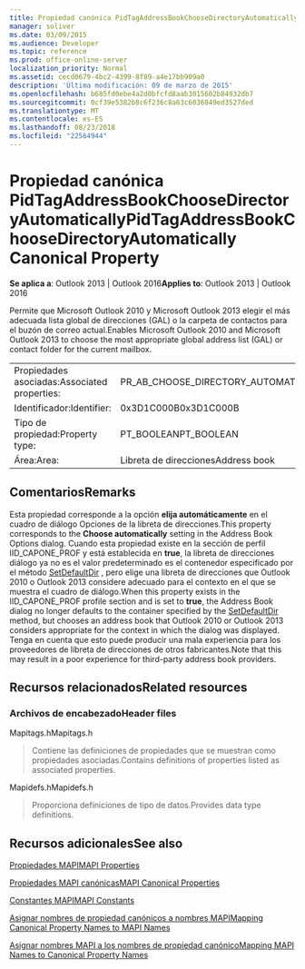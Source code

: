 ```yaml
---
title: Propiedad canónica PidTagAddressBookChooseDirectoryAutomatically
manager: soliver
ms.date: 03/09/2015
ms.audience: Developer
ms.topic: reference
ms.prod: office-online-server
localization_priority: Normal
ms.assetid: cecd0679-4bc2-4399-8f89-a4e17bb909a0
description: 'Última modificación: 09 de marzo de 2015'
ms.openlocfilehash: b685fd0ebe4a2d0bfcfd8aab3015602b84932db7
ms.sourcegitcommit: 0cf39e5382b8c6f236c8a63c6036849ed3527ded
ms.translationtype: MT
ms.contentlocale: es-ES
ms.lasthandoff: 08/23/2018
ms.locfileid: "22564944"
---
```

# <a name="pidtagaddressbookchoosedirectoryautomatically-canonical-property"></a><span data-ttu-id="4e2c7-103">Propiedad canónica PidTagAddressBookChooseDirectoryAutomatically</span><span class="sxs-lookup"><span data-stu-id="4e2c7-103">PidTagAddressBookChooseDirectoryAutomatically Canonical Property</span></span>

  
  
<span data-ttu-id="4e2c7-104">**Se aplica a**: Outlook 2013 | Outlook 2016</span><span class="sxs-lookup"><span data-stu-id="4e2c7-104">**Applies to**: Outlook 2013 | Outlook 2016</span></span> 
  
<span data-ttu-id="4e2c7-105">Permite que Microsoft Outlook 2010 y Microsoft Outlook 2013 elegir el más adecuada lista global de direcciones (GAL) o la carpeta de contactos para el buzón de correo actual.</span><span class="sxs-lookup"><span data-stu-id="4e2c7-105">Enables Microsoft Outlook 2010 and Microsoft Outlook 2013 to choose the most appropriate global address list (GAL) or contact folder for the current mailbox.</span></span>
  
|||
|:-----|:-----|
|<span data-ttu-id="4e2c7-106">Propiedades asociadas:</span><span class="sxs-lookup"><span data-stu-id="4e2c7-106">Associated properties:</span></span>  <br/> |<span data-ttu-id="4e2c7-107">PR_AB_CHOOSE_DIRECTORY_AUTOMATICALLY</span><span class="sxs-lookup"><span data-stu-id="4e2c7-107">PR_AB_CHOOSE_DIRECTORY_AUTOMATICALLY</span></span>  <br/> |
|<span data-ttu-id="4e2c7-108">Identificador:</span><span class="sxs-lookup"><span data-stu-id="4e2c7-108">Identifier:</span></span>  <br/> |<span data-ttu-id="4e2c7-109">0x3D1C000B</span><span class="sxs-lookup"><span data-stu-id="4e2c7-109">0x3D1C000B</span></span>  <br/> |
|<span data-ttu-id="4e2c7-110">Tipo de propiedad:</span><span class="sxs-lookup"><span data-stu-id="4e2c7-110">Property type:</span></span>  <br/> |<span data-ttu-id="4e2c7-111">PT_BOOLEAN</span><span class="sxs-lookup"><span data-stu-id="4e2c7-111">PT_BOOLEAN</span></span>  <br/> |
|<span data-ttu-id="4e2c7-112">Área:</span><span class="sxs-lookup"><span data-stu-id="4e2c7-112">Area:</span></span>  <br/> |<span data-ttu-id="4e2c7-113">Libreta de direcciones</span><span class="sxs-lookup"><span data-stu-id="4e2c7-113">Address book</span></span>  <br/> |
   
## <a name="remarks"></a><span data-ttu-id="4e2c7-114">Comentarios</span><span class="sxs-lookup"><span data-stu-id="4e2c7-114">Remarks</span></span>

<span data-ttu-id="4e2c7-115">Esta propiedad corresponde a la opción **elija automáticamente** en el cuadro de diálogo Opciones de la libreta de direcciones.</span><span class="sxs-lookup"><span data-stu-id="4e2c7-115">This property corresponds to the **Choose automatically** setting in the Address Book Options dialog.</span></span> <span data-ttu-id="4e2c7-116">Cuando esta propiedad existe en la sección de perfil IID_CAPONE_PROF y está establecida en **true**, la libreta de direcciones diálogo ya no es el valor predeterminado es el contenedor especificado por el método [SetDefaultDir](iaddrbook-setdefaultdir.md) , pero elige una libreta de direcciones que Outlook 2010 o Outlook 2013 considere adecuado para el contexto en el que se muestra el cuadro de diálogo.</span><span class="sxs-lookup"><span data-stu-id="4e2c7-116">When this property exists in the IID_CAPONE_PROF profile section and is set to **true**, the Address Book dialog no longer defaults to the container specified by the [SetDefaultDir](iaddrbook-setdefaultdir.md) method, but chooses an address book that Outlook 2010 or Outlook 2013 considers appropriate for the context in which the dialog was displayed.</span></span> <span data-ttu-id="4e2c7-117">Tenga en cuenta que esto puede producir una mala experiencia para los proveedores de libreta de direcciones de otros fabricantes.</span><span class="sxs-lookup"><span data-stu-id="4e2c7-117">Note that this may result in a poor experience for third-party address book providers.</span></span> 
  
## <a name="related-resources"></a><span data-ttu-id="4e2c7-118">Recursos relacionados</span><span class="sxs-lookup"><span data-stu-id="4e2c7-118">Related resources</span></span>

### <a name="header-files"></a><span data-ttu-id="4e2c7-119">Archivos de encabezado</span><span class="sxs-lookup"><span data-stu-id="4e2c7-119">Header files</span></span>

<span data-ttu-id="4e2c7-120">Mapitags.h</span><span class="sxs-lookup"><span data-stu-id="4e2c7-120">Mapitags.h</span></span>
  
> <span data-ttu-id="4e2c7-121">Contiene las definiciones de propiedades que se muestran como propiedades asociadas.</span><span class="sxs-lookup"><span data-stu-id="4e2c7-121">Contains definitions of properties listed as associated properties.</span></span>
    
<span data-ttu-id="4e2c7-122">Mapidefs.h</span><span class="sxs-lookup"><span data-stu-id="4e2c7-122">Mapidefs.h</span></span>
  
> <span data-ttu-id="4e2c7-123">Proporciona definiciones de tipo de datos.</span><span class="sxs-lookup"><span data-stu-id="4e2c7-123">Provides data type definitions.</span></span>
    
## <a name="see-also"></a><span data-ttu-id="4e2c7-124">Recursos adicionales</span><span class="sxs-lookup"><span data-stu-id="4e2c7-124">See also</span></span>



[<span data-ttu-id="4e2c7-125">Propiedades MAPI</span><span class="sxs-lookup"><span data-stu-id="4e2c7-125">MAPI Properties</span></span>](mapi-properties.md)
  
[<span data-ttu-id="4e2c7-126">Propiedades MAPI canónicas</span><span class="sxs-lookup"><span data-stu-id="4e2c7-126">MAPI Canonical Properties</span></span>](mapi-canonical-properties.md)
  
[<span data-ttu-id="4e2c7-127">Constantes MAPI</span><span class="sxs-lookup"><span data-stu-id="4e2c7-127">MAPI Constants</span></span>](mapi-constants.md)
  
[<span data-ttu-id="4e2c7-128">Asignar nombres de propiedad canónicos a nombres MAPI</span><span class="sxs-lookup"><span data-stu-id="4e2c7-128">Mapping Canonical Property Names to MAPI Names</span></span>](mapping-canonical-property-names-to-mapi-names.md)
  
[<span data-ttu-id="4e2c7-129">Asignar nombres MAPI a los nombres de propiedad canónico</span><span class="sxs-lookup"><span data-stu-id="4e2c7-129">Mapping MAPI Names to Canonical Property Names</span></span>](mapping-mapi-names-to-canonical-property-names.md)

